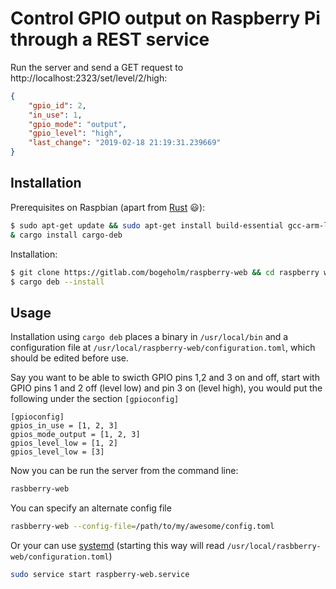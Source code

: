 # Control GPIO output on Raspberry Pi through a REST service
Run the server and send a GET request to http://localhost:2323/set/level/2/high:
```json
{
    "gpio_id": 2,
    "in_use": 1,
    "gpio_mode": "output",
    "gpio_level": "high",
    "last_change": "2019-02-18 21:19:31.239669"
}
```

## Installation
Prerequisites on Raspbian (apart from [Rust](https://www.rust-lang.org/tools/install) :smiley:):
```bash
$ sudo apt-get update && sudo apt-get install build-essential gcc-arm-linux-gnueabihf libsqlite3-dev
& cargo install cargo-deb
```

Installation:
```bash
$ git clone https://gitlab.com/bogeholm/raspberry-web && cd raspberry web
$ cargo deb --install
```

## Usage
Installation using `cargo deb` places a binary in `/usr/local/bin` and a configuration file at `/usr/local/raspberry-web/configuration.toml`, which should be edited before use.

Say you want to be able to swicth GPIO pins 1,2 and 3 on and off, start with GPIO pins 1 and 2 off (level low) and pin 3 on (level high), you would put the following under the section `[gpioconfig]`
```
[gpioconfig]
gpios_in_use = [1, 2, 3]
gpios_mode_output = [1, 2, 3]
gpios_level_low = [1, 2]
gpios_level_low = [3]
```


Now you can be run the server from the command line:
```bash
rasbberry-web
```
You can specify an alternate config file
```bash
rasbberry-web --config-file=/path/to/my/awesome/config.toml
```
Or your can use [systemd](https://wiki.debian.org/systemd) (starting this way will read `/usr/local/rasbberry-web/configuration.toml`)
```bash
sudo service start raspberry-web.service
```
